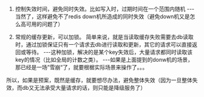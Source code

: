 1. 控制失效时间，避免同时失效。比如写入时，过期时间在一个范围内随机
    ---当然了，这样避免不了redis down机所造成的同时失效（避免down机又是怎么高可用的问题了）

2. 常规的缓存更新，可以加锁。
简单来说，就是当读取缓存失败需要去db读取时，通过加锁保证只有一个请求去db进行读取和更新，其它的请求可以直接返回或等待。
    ---这种加锁，解决的是某个key失效后，大量请求都同时读取该key的情况（比如全局的计数之类）。
    ---如果是上面提到的donw机的场景，那已经是一场”雪崩“了，就要根椐实际场景来操作了。。。
    
所以，如果是预案，既然是缓存，就要想尽办法，避免整体失效（因为一旦整体失效，而db又无法承受大量请求的话，则只能是降级服务了）